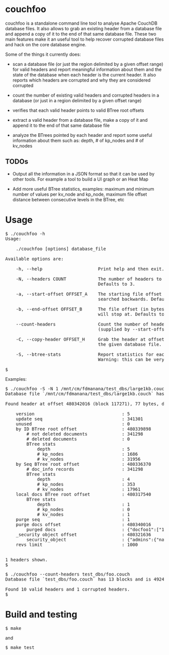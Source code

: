 # couchfoo

couchfoo is a standalone command line tool to analyse Apache CouchDB database files.
It also allows to grab an existing header from a database file and append a copy
of it to the end of that same database file. These two main features make it an useful
tool to help recover corrupted database files and hack on the core database engine.

Some of the things it currently does:

* scan a database file (or just the region delimited by a given offset range) for
  valid headers and report meaningful information about them and the state of the
  database when each header is the current header. It also reports which headers
  are corrupted and why they are considered corrupted

* count the number of existing valid headers and corrupted headers in a database
  (or just in a region delimited by a given offset range)

* verifies that each valid header points to valid BTree root offsets

* extract a valid header from a database file, make a copy of it and append it to the
  end of that same database file

* analyze the BTrees pointed by each header and report some useful information about
  them such as: depth, # of kp_nodes and # of kv_nodes

## TODOs

* Output all the information in a JSON format so that it can be used by other tools.
  For example a tool to build a UI graph or an Heat Map

* Add more useful BTree statistics, examples: maximum and minimum number of values per
  kv_node and kp_node, maximum file offset distance between consecutive levels in the
  BTree, etc


# Usage

<pre>
$ ./couchfoo -h
Usage:

    ./couchfoo [options] database_file

Available options are:

    -h, --help                     Print help and then exit.

    -N, --headers COUNT            The number of headers to extract and report.
                                   Defaults to 3.

    -a, --start-offset OFFSET_A    The starting file offset (in bytes) from which headers will be
                                   searched backwards. Defaults to the file length (EOF).

    -b, --end-offset OFFSET_B      The file offset (in bytes) at which the header search or count operation
                                   will stop at. Defaults to 0 (the beginning of the file).

    --count-headers                Count the number of headers in the file, in the range between OFFSET_A 
                                   (supplied by --start-offset) and OFFSET_B (supplied by --end-offset).

    -C, --copy-header OFFSET_H     Grab the header at offset OFFSET_H and append a copy of it to the end of
                                   the given database file.

    -S, --btree-stats              Report statistics for each BTree pointed by each reported header.
                                   Warning: this can be very slow for large databases.

$
</pre>

Examples:

<pre>
$ ./couchfoo -S -N 1 /mnt/cm/fdmanana/test_dbs/large1kb.couch 
Database file `/mnt/cm/fdmanana/test_dbs/large1kb.couch` has 117272 blocks and is 480342114 bytes long.

Found header at offset 480342016 (block 117271), 77 bytes, details:

    version                                 : 5
    update seq                              : 341301
    unused                                  : 0
    by ID BTree root offset                 : 480339898
        # not deleted documents             : 341298
        # deleted documents                 : 0
        BTree stats
            depth                           : 5
            # kp_nodes                      : 1686
            # kv_nodes                      : 31956
    by Seq BTree root offset                : 480336370
        # doc_info records                  : 341298
        BTree stats
            depth                           : 4
            # kp_nodes                      : 353
            # kv_nodes                      : 17961
    local docs BTree root offset            : 480317540
        BTree stats
            depth                           : 1
            # kp_nodes                      : 0
            # kv_nodes                      : 1
    purge seq                               : 1
    purge docs offset                       : 480340016
        purged docs                         : {"docfoo1":["1-967a00dff5e02add41819138abb3284d"]}
    _security object offset                 : 480321636
        security_object                     : {"admins":{"names":[],"roles":["boss","foobar"]},"members":{"names":[],"roles":[]}}
    revs limit                              : 1000


1 headers shown.
$
</pre>


<pre>
$ ./couchfoo --count-headers test_dbs/foo.couch 
Database file `test_dbs/foo.couch` has 13 blocks and is 49241 bytes long.

Found 10 valid headers and 1 corrupted headers.
$
</pre>


# Build and testing

<pre>
$ make
</pre>

and

<pre>
$ make test
</pre>
